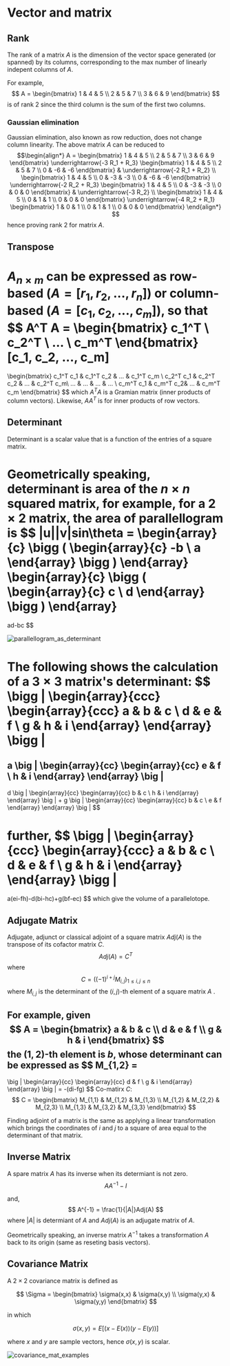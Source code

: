 # Vector and matrix

## Rank

The rank of a matrix $A$ is the dimension of the vector space generated (or spanned) by its columns, corresponding to the max number of linearly indepent columns of $A$.

For example,
$$
A = 
\begin{bmatrix}
      1 & 4 & 5 \\
      2 & 5 & 7 \\
      3 & 6 & 9
\end{bmatrix}
$$
is of rank $2$ since the third column is the sum of the first two columns.

### Gaussian elimination

Gaussian elimination, also known as row reduction, does not change column linearity. The above matrix $A$ can be reduced to 
$$\begin{align*}
A = 
\begin{bmatrix}
      1 & 4 & 5 \\
      2 & 5 & 7 \\
      3 & 6 & 9
\end{bmatrix}
\underrightarrow{-3 R_1 + R_3}
\begin{bmatrix}
      1 & 4 & 5 \\
      2 & 5 & 7 \\
      0 & -6 & -6
\end{bmatrix}
& \underrightarrow{-2 R_1 + R_2} \\
\begin{bmatrix}
      1 & 4 & 5 \\
      0 & -3 & -3 \\
      0 & -6 & -6
\end{bmatrix}
\underrightarrow{-2 R_2 + R_3} 
\begin{bmatrix}
      1 & 4 & 5 \\
      0 & -3 & -3 \\
      0 & 0 & 0
\end{bmatrix}
& \underrightarrow{-3 R_2} \\
\begin{bmatrix}
      1 & 4 & 5 \\
      0 & 1 & 1 \\
      0 & 0 & 0
\end{bmatrix}
\underrightarrow{-4 R_2 + R_1}
\begin{bmatrix}
      1 & 0 & 1 \\
      0 & 1 & 1 \\
      0 & 0 & 0
\end{bmatrix}
\end{align*}
$$
hence proving rank $2$ for matrix $A$.

## Transpose

$A_{n \times m}$ can be expressed as row-based ($A=[r_1, r_2, ..., r_n]$) or column-based ($A=[c_1, c_2, ..., c_m]$), so that  
$$
A^T A = 
\begin{bmatrix}
      c_1^T \\
      c_2^T \\
      ... \\
      c_m^T 
\end{bmatrix}
[c_1, c_2, ..., c_m]
=
\begin{bmatrix}
      c_1^T c_1 & c_1^T c_2 & ... & c_1^T c_m \\
      c_2^T c_1 & c_2^T c_2 & ... & c_2^T c_m\\
      ... & ... & ... & ... \\
      c_m^T c_1 & c_m^T c_2& ... & c_m^T c_m
\end{bmatrix}
$$
which $A^T A$ is a Gramian matrix (inner products of column vectors). Likewise, $A A^T$ is for inner products of row vectors.
## Determinant

Determinant is a scalar value that is a function of the entries of a square matrix.

Geometrically speaking, determinant is area of the $n \times n$ squared matrix, for example, for a $2 \times 2$ matrix, the area of parallellogram is
$$
|u||v|sin\theta = 
\begin{array}{c}
    \bigg (
    \begin{array}{c}
      -b \\
      a
    \end{array}
    \bigg )
\end{array}
\begin{array}{c}
    \bigg (
    \begin{array}{c}
      c \\
      d
    \end{array}
    \bigg )
\end{array}
=
ad-bc
$$

![parallellogram_as_determinant](imgs/parallellogram_as_determinant.svg.png "parallellogram_as_determinant")

The following shows the calculation of a $3 \times 3$ matrix's determinant:
$$
\bigg |
\begin{array}{ccc}
    \begin{array}{ccc}
      a & b & c \\
      d & e & f \\
      g & h & i
    \end{array}
\end{array}
\bigg |
=
a
\big |
\begin{array}{cc}
    \begin{array}{cc}
      e & f \\
      h & i 
    \end{array}
\end{array}
\big |
-
d
\big |
\begin{array}{cc}
    \begin{array}{cc}
      b & c \\
      h & i 
    \end{array}
\end{array}
\big |
+
g
\big |
\begin{array}{cc}
    \begin{array}{cc}
      b & c \\
      e & f 
    \end{array}
\end{array}
\big |
$$

further,
$$
\bigg |
\begin{array}{ccc}
    \begin{array}{ccc}
      a & b & c \\
      d & e & f \\
      g & h & i
    \end{array}
\end{array}
\bigg |
=
a(ei-fh)-d(bi-hc)+g(bf-ec)
$$
which give the volume of a parallelotope.

## Adjugate Matrix

Adjugate, adjunct or classical adjoint of a square matrix $Adj(A)$ is the transpose of its cofactor matrix $C$.
$$
Adj(A) = C^T
$$
where 
$$
C = \big( (-1)^{i+j} M_{i,j} \big)_{1\leq i,j \leq n}
$$
where $M_{i,j}$ is the determinant of the $(i,j)$-th element of a square matrix $A$ .

For example, given
$$
A = 
\begin{bmatrix}
      a & b & c \\
      d & e & f \\
      g & h & i
\end{bmatrix}
$$
the $(1,2)$-th element is $b$, whose determinant can be expressed as
$$
M_{1,2} = 
-
\big |
\begin{array}{cc}
    \begin{array}{cc}
      d & f \\
      g & i
    \end{array}
\end{array}
\big |
= -(di-fg)
$$
Co-matirx $C$:
$$
C =
\begin{bmatrix}
      M_{1,1} & M_{1,2} & M_{1,3} \\
      M_{1,2} & M_{2,2} & M_{2,3} \\
      M_{1,3} & M_{3,2} & M_{3,3}
\end{bmatrix}
$$

Finding adjoint of a matrix is the same as applying a linear transformation which brings the coordinates of $i$ and $j$ to a square of area equal to the determinant of that matrix.

## Inverse Matrix

A spare matrix $A$ has its inverse when its determiant is not zero.
$$
AA^{-1} - I
$$

and,
$$
A^{-1} = \frac{1}{|A|}Adj(A)
$$
where
$|A|$ is determiant of $A$ and $Adj(A)$ is an adjugate matrix of $A$.

Geometrically speaking, an inverse matrix $A^{-1}$ takes a transformation $A$ back to its origin (same as reseting basis vectors).

## Covariance Matrix

A $2 \times 2$ covariance matrix is defined as

$$
\Sigma = 
\begin{bmatrix}
      \sigma(x,x) & \sigma(x,y) \\
      \sigma(y,x) & \sigma(y,y)
\end{bmatrix}
$$

in which

$$
\sigma(x,y) = E [ \big(x - E(x) \big) \big(y - E(y)\big) ]
$$

where $x$ and $y$ are sample vectors, hence $\sigma(x,y)$ is scalar. 

![covariance_mat_examples](imgs/covariance_mat_examples.png "covariance_mat_examples")
